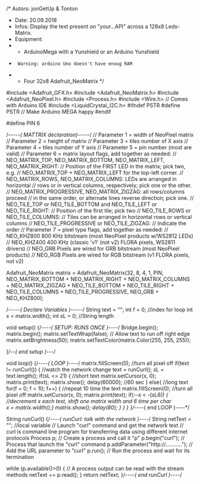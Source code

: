 /*  Autors: jonGetUp & Tonton
 *  Date: 20.09.2018
 *  Infos: Display the text present on "your...API" across a 128x8 Leds-Matrix.
 *	Equipment:
 *	- ArduinoMega with a Yunshield or an Arduino Yunshield
 * 		Warning: arduino Uno doesn't have enoug RAM
 *	- Four 32x8 Adafruit_NeoMatrix
 */

#include <Adafruit_GFX.h>
#include <Adafruit_NeoMatrix.h>
#include <Adafruit_NeoPixel.h>
#include <Process.h>
#include <Wire.h>  // Comes with Arduino IDE
#include <LiquidCrystal_I2C.h>
#ifndef PSTR
 #define PSTR // Make Arduino MEGA happy
#endif

#define PIN 6

/*-----( MATTRIX declaration)-----*/
// Parameter 1 = width of NeoPixel matrix
// Parameter 2 = height of matrix
// Parameter 3 = tiles number of X axis
// Parameter 4 = tiles number of Y axis
// Parameter 5 = pin number (most are valid)
// Parameter 6 = matrix layout flags, add together as needed:
//  NEO_MATRIX_TOP, NEO_MATRIX_BOTTOM, NEO_MATRIX_LEFT, NEO_MATRIX_RIGHT:
//    Position of the FIRST LED in the matrix; pick two, e.g.
//    NEO_MATRIX_TOP + NEO_MATRIX_LEFT for the top-left corner.
//  NEO_MATRIX_ROWS, NEO_MATRIX_COLUMNS: LEDs are arranged in horizontal
//    rows or in vertical columns, respectively; pick one or the other.
//  NEO_MATRIX_PROGRESSIVE, NEO_MATRIX_ZIGZAG: all rows/columns proceed
//    in the same order, or alternate lines reverse direction; pick one.
//  NEO_TILE_TOP or NEO_TILE_BOTTOM and NEO_TILE_LEFT or NEO_TILE_RIGHT:
//    Position of the first tile; pick two
//  NEO_TILE_ROWS or NEO_TILE_COLUMNS:
//    Tiles can be arranged in horizontal rows or vertical columns
//  NEO_TILE_PROGRESSIVE or NEO_TILE_ZIGZAG:
//    Indicate the order
// Parameter 7 = pixel type flags, add together as needed:
//   NEO_KHZ800  800 KHz bitstream (most NeoPixel products w/WS2812 LEDs)
//   NEO_KHZ400  400 KHz (classic 'v1' (not v2) FLORA pixels, WS2811 drivers)
//   NEO_GRB     Pixels are wired for GRB bitstream (most NeoPixel products)
//   NEO_RGB     Pixels are wired for RGB bitstream (v1 FLORA pixels, not v2)

Adafruit_NeoMatrix matrix = Adafruit_NeoMatrix(32, 8, 4, 1, PIN,
  NEO_MATRIX_BOTTOM  + NEO_MATRIX_RIGHT + NEO_MATRIX_COLUMNS + NEO_MATRIX_ZIGZAG +
  NEO_TILE_BOTTOM    + NEO_TILE_RIGHT   + NEO_TILE_COLUMNS   + NEO_TILE_PROGRESSIVE,
  NEO_GRB            + NEO_KHZ800);

/*-----( Declare Variables )-----*/
String text = "";
int f = 0;  //index for loop
int x = matrix.width();
int sL = 0; //String length

void setup() {/*----( SETUP: RUNS ONCE )----*/
  Bridge.begin();
  matrix.begin();
  matrix.setTextWrap(false); // Allow text to run off right edge
  matrix.setBrightness(50);
  matrix.setTextColor(matrix.Color(255, 255, 255));

  }/*--( end setup )---*/

void loop() {/*----( LOOP )----*/
  matrix.fillScreen(0); 	//turn all pixel off
  if(text != runCurl()) {	//watch the network change
    text = runCurl();
    sL = text.length();
    if(sL <= 21) {  //short text
        matrix.setCursor(x, 0);
        matrix.print(text);
        matrix.show();
        delay(60000); //60 sec
    }
    else{  //long text
      for(f = 0; f < 10; f++) { //repeat 10 time the text
        matrix.fillScreen(0); //turn all pixel off
        matrix.setCursor(x, 0);
        matrix.print(text); 
        if(--x < -(sL*6)) { //decrement x each test, shift one matrix width and 6 time per char     
          x = matrix.width();}
        matrix.show();
        delay(80);
      }
    }
  }
}/*----( end LOOP )----*/

String runCurl() {/*----( runCurl: talk with the network )----*/
  String netText = "";  //local variable
  // Launch "curl" command and get the network text
  // curl is command line program for transferring data using different internet protocols
  Process p;        // Create a process and call it "p"
  p.begin("curl");  // Process that launch the "curl" command
  p.addParameter("http://..........."); // Add the URL parameter to "curl"
  p.run();  // Run the process and wait for its termination

  while (p.available()>0) {
    // A process output can be read with the stream methods
    netText += p.read();
  }
  return netText;
  }/*----( end runCurl )----*/
